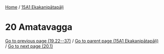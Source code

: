 
[Home](/) / [15A1 Ekakanipātapāḷi](../15A1.md)

# 20 Amatavagga


[Go to previous page (19.22--37)](19/19.22--37.md) / [Go to parent page (15A1 Ekakanipātapāḷi)](0.md) / [Go to next page (20.1)](20/20.1.md)


